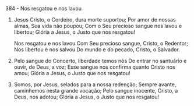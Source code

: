 384 - Nos resgatou e nos lavou

1. Jesus Cristo, o Cordeiro, dura morte suportou;
   Por amor de nossas almas, Sua vida não poupou;
   Com o Seu precioso sangue nos lavou e libertou;
   Glória a Jesus, o Justo que nos resgatou!

   Nos resgatou e nos lavou
   Com Seu precioso sangue, Cristo, o Redentor;
   Nos libertou e nos salvou
   Do mundo e do pecado, Cristo, o Salvador.

2. Pelo sangue do Concerto, liberdade temos nós
   De entrar no santuário e ouvir, de Deus, a voz;
   Esse sangue nos confirma quanto Cristo nos amou;
   Glória a Jesus, o Justo que nos resgatou!

3. Somos, por Jesus, selados para a nossa redenção;
   Sempre avante, caminhemos nesta grande vocação;
   Pelo sangue inocente, Cristo, a Deus, nos adotou;
   Glória a Jesus, o Justo que nos resgatou!
